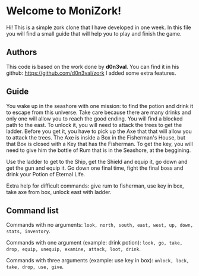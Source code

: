 # Welcome to MoniZork!

Hi! This is a simple zork clone that I have developed in one week. In this file you will find a small guide that will help you to play and finish the game.


## Authors

This code is based on the work done by **d0n3val**. You can find it in his github: https://github.com/d0n3val/zork
I added some extra features.


## Guide

You wake up in the seashore with one mission: to find the potion and drink it to escape from this universe. Take care because there are many drinks and only one will allow you to reach the good ending. 
You will find a blocked path to the east. To unlock it, you will need to attack the trees to get the ladder. Before you get it, you have to pick up the Axe that that will allow you to attack the trees. The Axe is inside a Box in the Fisherman's House, but that Box is closed with a Key that has the Fisherman. To get the key, you will need to give him the bottle of Rum that is in the Seashore, at the beggining.

Use the ladder to get to the Ship, get the Shield and equip it, go down and get the gun and equip it. Go down one final time, fight the final boss and drink your Potion of Eternal Life.

Extra help for difficult commands: give rum to fisherman, use key in box, take axe from box, unlock east with ladder.


## Command list

Commands with no arguments: `look, north, south, east, west, up, down, stats, inventory`.

Commands with one argument (example: drink potion): `look, go, take, drop, equip, unequip, examine, attack, loot, drink`.

Commands with three arguments (example: use key in box): `unlock, lock, take, drop, use, give`.
